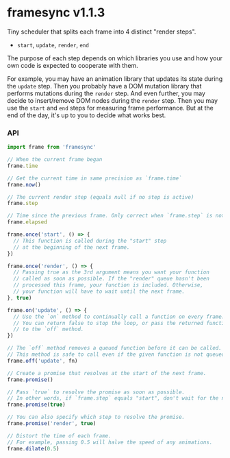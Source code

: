 
# framesync v1.1.3

Tiny scheduler that splits each frame into 4 distinct "render steps".

- `start`, `update`, `render`, `end`

The purpose of each step depends on which libraries you use and how
your own code is expected to cooperate with them.

For example, you may have an animation library that updates its state
during the `update` step. Then you probably have a DOM mutation library
that performs mutations during the `render` step. And even further, you
may decide to insert/remove DOM nodes during the `render` step. Then you
may use the `start` and `end` steps for measuring frame performance. But
at the end of the day, it's up to you to decide what works best.

### API

```js
import frame from 'framesync'

// When the current frame began
frame.time

// Get the current time in same precision as `frame.time`
frame.now()

// The current render step (equals null if no step is active)
frame.step

// Time since the previous frame. Only correct when `frame.step` is not null.
frame.elapsed

frame.once('start', () => {
  // This function is called during the "start" step
  // at the beginning of the next frame.
})

frame.once('render', () => {
  // Passing true as the 3rd argument means you want your function
  // called as soon as possible. If the "render" queue hasn't been
  // processed this frame, your function is included. Otherwise,
  // your function will have to wait until the next frame.
}, true)

frame.on('update', () => {
  // Use the `on` method to continually call a function on every frame.
  // You can return false to stop the loop, or pass the returned function
  // to the `off` method.
})

// The `off` method removes a queued function before it can be called.
// This method is safe to call even if the given function is not queued.
frame.off('update', fn)

// Create a promise that resolves at the start of the next frame.
frame.promise()

// Pass `true` to resolve the promise as soon as possible.
// In other words, if `frame.step` equals "start", don't wait for the next frame.
frame.promise(true)

// You can also specify which step to resolve the promise.
frame.promise('render', true)

// Distort the time of each frame.
// For example, passing 0.5 will halve the speed of any animations.
frame.dilate(0.5)
```
